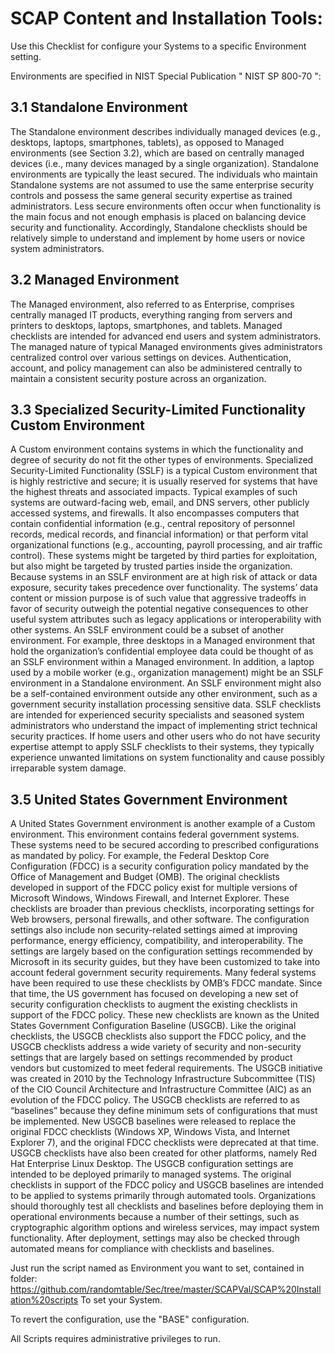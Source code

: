 # SCAP Content and Installation Tools:

Use this Checklist for configure your Systems to a specific Environment setting.

Environments are specified in NIST Special Publication " NIST SP 800-70 ":

## 3.1 Standalone Environment

The Standalone environment describes individually managed devices (e.g., desktops, laptops,
smartphones, tablets), as opposed to Managed environments (see Section 3.2), which are based on
centrally managed devices (i.e., many devices managed by a single organization). Standalone
environments are typically the least secured. The individuals who maintain Standalone systems are not
assumed to use the same enterprise security controls and possess the same general security expertise as
trained administrators. Less secure environments often occur when functionality is the main focus and not
enough emphasis is placed on balancing device security and functionality. Accordingly, Standalone
checklists should be relatively simple to understand and implement by home users or novice system
administrators.

## 3.2 Managed Environment

The Managed environment, also referred to as Enterprise, comprises centrally managed IT products,
everything ranging from servers and printers to desktops, laptops, smartphones, and tablets. Managed
checklists are intended for advanced end users and system administrators. The managed nature of typical
Managed environments gives administrators centralized control over various settings on devices.
Authentication, account, and policy management can also be administered centrally to maintain a
consistent security posture across an organization.

## 3.3 Specialized Security-Limited Functionality Custom Environment

A Custom environment contains systems in which the functionality and degree of security do not fit the
other types of environments. Specialized Security-Limited Functionality (SSLF) is a typical Custom
environment that is highly restrictive and secure; it is usually reserved for systems that have the highest
threats and associated impacts. Typical examples of such systems are outward-facing web, email, and
DNS servers, other publicly accessed systems, and firewalls. It also encompasses computers that contain
confidential information (e.g., central repository of personnel records, medical records, and financial
information) or that perform vital organizational functions (e.g., accounting, payroll processing, and air
traffic control). These systems might be targeted by third parties for exploitation, but also might be
targeted by trusted parties inside the organization. Because systems in an SSLF environment are at high
risk of attack or data exposure, security takes precedence over functionality. The systems’ data content or
mission purpose is of such value that aggressive tradeoffs in favor of security outweigh the potential
negative consequences to other useful system attributes such as legacy applications or interoperability
with other systems.
An SSLF environment could be a subset of another environment. For example, three desktops in a
Managed environment that hold the organization’s confidential employee data could be thought of as an
SSLF environment within a Managed environment. In addition, a laptop used by a mobile worker (e.g.,
organization management) might be an SSLF environment in a Standalone environment. An SSLF
environment might also be a self-contained environment outside any other environment, such as a
government security installation processing sensitive data.
SSLF checklists are intended for experienced security specialists and seasoned system administrators who
understand the impact of implementing strict technical security practices. If home users and other users
who do not have security expertise attempt to apply SSLF checklists to their systems, they typically
experience unwanted limitations on system functionality and cause possibly irreparable system damage.

## 3.5 United States Government Environment

A United States Government environment is another example of a Custom environment. This
environment contains federal government systems. These systems need to be secured according to
prescribed configurations as mandated by policy. For example, the Federal Desktop Core Configuration
(FDCC) is a security configuration policy mandated by the Office of Management and Budget (OMB).
The original checklists developed in support of the FDCC policy exist for multiple versions of Microsoft
Windows, Windows Firewall, and Internet Explorer. These checklists are broader than previous
checklists, incorporating settings for Web browsers, personal firewalls, and other software. The
configuration settings also include non security-related settings aimed at improving performance, energy
efficiency, compatibility, and interoperability. The settings are largely based on the configuration settings
recommended by Microsoft in its security guides, but they have been customized to take into account
federal government security requirements. Many federal systems have been required to use these
checklists by OMB’s FDCC mandate.
Since that time, the US government has focused on developing a new set of security configuration
checklists to augment the existing checklists in support of the FDCC policy. These new checklists are
known as the United States Government Configuration Baseline (USGCB). Like the original checklists,
the USGCB checklists also support the FDCC policy, and the USGCB checklists address a wide variety
of security and non-security settings that are largely based on settings recommended by product vendors
but customized to meet federal requirements. The USGCB initiative was created in 2010 by the
Technology Infrastructure Subcommittee (TIS) of the CIO Council Architecture and Infrastructure
Committee (AIC) as an evolution of the FDCC policy. The USGCB checklists are referred to as
“baselines” because they define minimum sets of configurations that must be implemented. New USGCB
baselines were released to replace the original FDCC checklists (Windows XP, Windows Vista, and
Internet Explorer 7), and the original FDCC checklists were deprecated at that time. USGCB checklists
have also been created for other platforms, namely Red Hat Enterprise Linux Desktop.
The USGCB configuration settings are intended to be deployed primarily to managed systems. The
original checklists in support of the FDCC policy and USGCB baselines are intended to be applied to
systems primarily through automated tools. Organizations should thoroughly test all checklists and
baselines before deploying them in operational environments because a number of their settings, such as
cryptographic algorithm options and wireless services, may impact system functionality. After
deployment, settings may also be checked through automated means for compliance with checklists and
baselines.

Just run the script named as Environment you want to set, contained in folder:
https://github.com/randomtable/Sec/tree/master/SCAPVal/SCAP%20Installation%20scripts
To set your System.

To revert the configuration, use the "BASE" configuration.

All Scripts requires administrative privileges to run.
